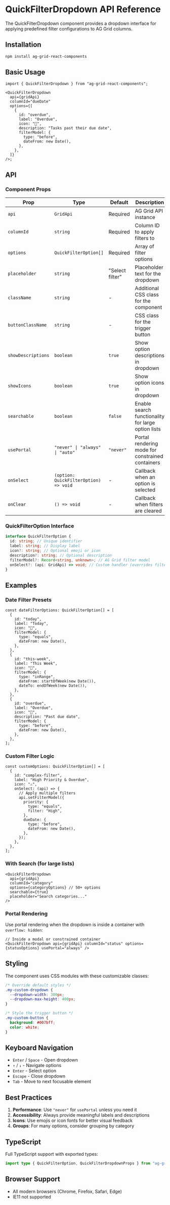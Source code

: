# QuickFilterDropdown API Reference

The QuickFilterDropdown component provides a dropdown interface for applying predefined filter configurations to AG Grid columns.

## Installation

```bash
npm install ag-grid-react-components
```

## Basic Usage

```tsx
import { QuickFilterDropdown } from "ag-grid-react-components";

<QuickFilterDropdown
  api={gridApi}
  columnId="dueDate"
  options={[
    {
      id: "overdue",
      label: "Overdue",
      icon: "🔴",
      description: "Tasks past their due date",
      filterModel: {
        type: "before",
        dateFrom: new Date(),
      },
    },
  ]}
/>;
```

## API

### Component Props

| Prop               | Type                                  | Default         | Description                                        |
| ------------------ | ------------------------------------- | --------------- | -------------------------------------------------- |
| `api`              | `GridApi`                             | Required        | AG Grid API instance                               |
| `columnId`         | `string`                              | Required        | Column ID to apply filters to                      |
| `options`          | `QuickFilterOption[]`                 | Required        | Array of filter options                            |
| `placeholder`      | `string`                              | "Select filter" | Placeholder text for the dropdown                  |
| `className`        | `string`                              | -               | Additional CSS class for the component             |
| `buttonClassName`  | `string`                              | -               | CSS class for the trigger button                   |
| `showDescriptions` | `boolean`                             | `true`          | Show option descriptions in dropdown               |
| `showIcons`        | `boolean`                             | `true`          | Show option icons in dropdown                      |
| `searchable`       | `boolean`                             | `false`         | Enable search functionality for large option lists |
| `usePortal`        | `"never" \| "always" \| "auto"`       | `"never"`       | Portal rendering mode for constrained containers   |
| `onSelect`         | `(option: QuickFilterOption) => void` | -               | Callback when an option is selected                |
| `onClear`          | `() => void`                          | -               | Callback when filters are cleared                  |

### QuickFilterOption Interface

```typescript
interface QuickFilterOption {
  id: string; // Unique identifier
  label: string; // Display label
  icon?: string; // Optional emoji or icon
  description?: string; // Optional description
  filterModel?: Record<string, unknown>; // AG Grid filter model
  onSelect?: (api: GridApi) => void; // Custom handler (overrides filterModel)
}
```

## Examples

### Date Filter Presets

```tsx
const dateFilterOptions: QuickFilterOption[] = [
  {
    id: "today",
    label: "Today",
    icon: "📅",
    filterModel: {
      type: "equals",
      dateFrom: new Date(),
    },
  },
  {
    id: "this-week",
    label: "This Week",
    icon: "📆",
    filterModel: {
      type: "inRange",
      dateFrom: startOfWeek(new Date()),
      dateTo: endOfWeek(new Date()),
    },
  },
  {
    id: "overdue",
    label: "Overdue",
    icon: "🔴",
    description: "Past due date",
    filterModel: {
      type: "before",
      dateFrom: new Date(),
    },
  },
];
```

### Custom Filter Logic

```tsx
const customOptions: QuickFilterOption[] = [
  {
    id: "complex-filter",
    label: "High Priority & Overdue",
    icon: "⚠️",
    onSelect: (api) => {
      // Apply multiple filters
      api.setFilterModel({
        priority: {
          type: "equals",
          filter: "High",
        },
        dueDate: {
          type: "before",
          dateFrom: new Date(),
        },
      });
    },
  },
];
```

### With Search (for large lists)

```tsx
<QuickFilterDropdown
  api={gridApi}
  columnId="category"
  options={categoryOptions} // 50+ options
  searchable={true}
  placeholder="Search categories..."
/>
```

### Portal Rendering

Use portal rendering when the dropdown is inside a container with `overflow: hidden`:

```tsx
// Inside a modal or constrained container
<QuickFilterDropdown api={gridApi} columnId="status" options={statusOptions} usePortal="always" />
```

## Styling

The component uses CSS modules with these customizable classes:

```css
/* Override default styles */
.my-custom-dropdown {
  --dropdown-width: 300px;
  --dropdown-max-height: 400px;
}

/* Style the trigger button */
.my-custom-button {
  background: #007bff;
  color: white;
}
```

## Keyboard Navigation

- `Enter` / `Space` - Open dropdown
- `↑` / `↓` - Navigate options
- `Enter` - Select option
- `Escape` - Close dropdown
- `Tab` - Move to next focusable element

## Best Practices

1. **Performance**: Use `"never"` for `usePortal` unless you need it
2. **Accessibility**: Always provide meaningful labels and descriptions
3. **Icons**: Use emojis or icon fonts for better visual feedback
4. **Groups**: For many options, consider grouping by category

## TypeScript

Full TypeScript support with exported types:

```typescript
import type { QuickFilterOption, QuickFilterDropdownProps } from "ag-grid-react-components";
```

## Browser Support

- All modern browsers (Chrome, Firefox, Safari, Edge)
- IE11 not supported
